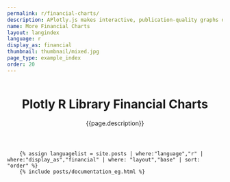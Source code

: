 ```yaml
---
permalink: r/financial-charts/
description: APlotly.js makes interactive, publication-quality graphs online. Examples of how to make financial charts.
name: More Financial Charts
layout: langindex
language: r
display_as: financial
thumbnail: thumbnail/mixed.jpg
page_type: example_index
order: 20
---
```



<header class="--welcome">
	<div class="--welcome-body">
		<!--div.--wrap-inner-->
		<div class="--title">
			<div class="--category-img"><img src="https://plot.ly/gh-pages/documentation/static/images/r-small.png" alt=""></div>
			<div class="--body">
				<h1>Plotly R Library Financial Charts</h1>
				<p>{{page.description}}</consectetur>
				</p>
			</div>
		</div>
	</div>
</header>

		{% assign languagelist = site.posts | where:"language","r" | where:"display_as","financial" | where: "layout","base" | sort: "order" %}
        {% include posts/documentation_eg.html %}

